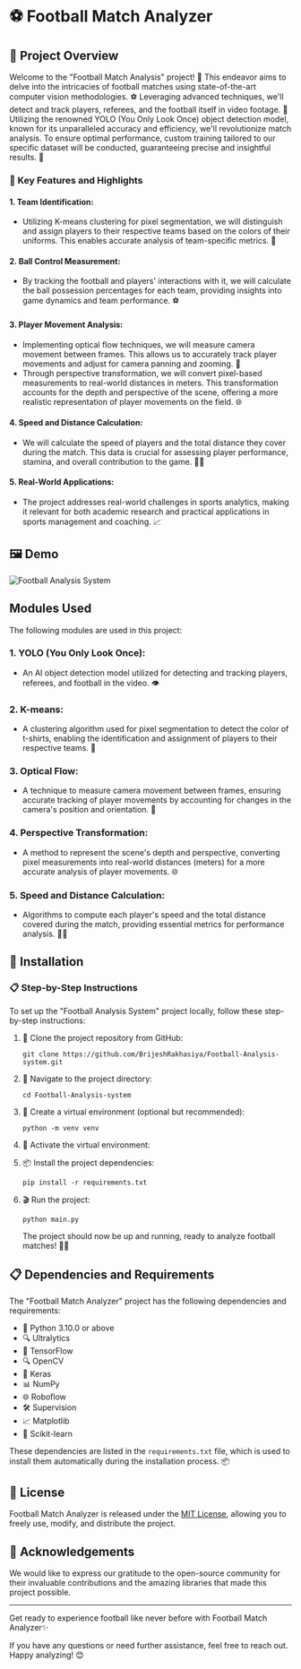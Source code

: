 # ⚽ Football Match Analyzer

## 🎯 Project Overview

Welcome to the "Football Match Analysis" project! 🌟 This endeavor aims to delve into the intricacies of football matches using state-of-the-art computer vision methodologies. ⚽ Leveraging advanced techniques, we'll detect and track players, referees, and the football itself in video footage. 🎥 Utilizing the renowned YOLO (You Only Look Once) object detection model, known for its unparalleled accuracy and efficiency, we'll revolutionize match analysis. To ensure optimal performance, custom training tailored to our specific dataset will be conducted, guaranteeing precise and insightful results. 🎯

### 🌟 Key Features and Highlights

#### 1. Team Identification:

- Utilizing K-means clustering for pixel segmentation, we will distinguish and assign players to their respective teams based on the colors of their uniforms. This enables accurate analysis of team-specific metrics. 🎨

#### 2. Ball Control Measurement:

- By tracking the football and players' interactions with it, we will calculate the ball possession percentages for each team, providing insights into game dynamics and team performance. ⚽

#### 3. Player Movement Analysis:

- Implementing optical flow techniques, we will measure camera movement between frames. This allows us to accurately track player movements and adjust for camera panning and zooming. 🎥
- Through perspective transformation, we will convert pixel-based measurements to real-world distances in meters. This transformation accounts for the depth and perspective of the scene, offering a more realistic representation of player movements on the field. 🌐

#### 4. Speed and Distance Calculation:

- We will calculate the speed of players and the total distance they cover during the match. This data is crucial for assessing player performance, stamina, and overall contribution to the game. 🏃‍♂️

#### 5. Real-World Applications:

- The project addresses real-world challenges in sports analytics, making it relevant for both academic research and practical applications in sports management and coaching. 📈

## 🖼️ Demo

![Football Analysis System](https://drive.google.com/uc?id=1it9GltCm2mIwEQ27z3K9VPF_bGIa2E6y)

## Modules Used

The following modules are used in this project:

### 1. YOLO (You Only Look Once):

- An AI object detection model utilized for detecting and tracking players, referees, and football in the video. 👁️

### 2. K-means:

- A clustering algorithm used for pixel segmentation to detect the color of t-shirts, enabling the identification and assignment of players to their respective teams. 🎨

### 3. Optical Flow:

- A technique to measure camera movement between frames, ensuring accurate tracking of player movements by accounting for changes in the camera's position and orientation. 🎥

### 4. Perspective Transformation:

- A method to represent the scene's depth and perspective, converting pixel measurements into real-world distances (meters) for a more accurate analysis of player movements. 🌐

### 5. Speed and Distance Calculation:

- Algorithms to compute each player's speed and the total distance covered during the match, providing essential metrics for performance analysis. 🏃‍♂️

## 🚀 Installation

### 📋 Step-by-Step Instructions

To set up the "Football Analysis System" project locally, follow these step-by-step instructions:

1. 🍴 Clone the project repository from GitHub:

   ```
   git clone https://github.com/BrijeshRakhasiya/Football-Analysis-system.git
   ```

2. 📂 Navigate to the project directory:

   ```
   cd Football-Analysis-system
   ```

3. 🐍 Create a virtual environment (optional but recommended):

   ```
   python -m venv venv
   ```

4. 🔄 Activate the virtual environment:

5. 📦 Install the project dependencies:

   ```
   pip install -r requirements.txt
   ```

6. 🎬 Run the project:

   ```
   python main.py
   ```

   The project should now be up and running, ready to analyze football matches! 🎾✨

## 📋 Dependencies and Requirements

The "Football Match Analyzer" project has the following dependencies and requirements:

- 🐍 Python 3.10.0 or above
- 🔍 Ultralytics
- 🧠 TensorFlow
- 🔍 OpenCV
- 🧠 Keras
- 📊 NumPy
- 🌐 Roboflow
- 🛠 Supervision
- 📈 Matplotlib
- 🧪 Scikit-learn

These dependencies are listed in the `requirements.txt` file, which is used to install them automatically during the installation process. 📦

## 📜 License

Football Match Analyzer is released under the [MIT License](LICENSE), allowing you to freely use, modify, and distribute the project.

## 🙌 Acknowledgements

We would like to express our gratitude to the open-source community for their invaluable contributions and the amazing libraries that made this project possible.

---

Get ready to experience football like never before with Football Match Analyzer✨

If you have any questions or need further assistance, feel free to reach out. Happy analyzing! 😊
